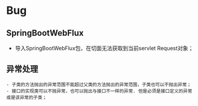 # Bug
## SpringBootWebFlux
- 导入SpringBootWebFlux包，在切面无法获取到当前servlet Request对象；
## 异常处理
	- 子类的方法抛出的异常范围不能超过父类的方法抛出的异常范围，子类也可以不抛出异常；
	- 接口的实现类可以不抛异常，也可以抛出与接口不一样的异常. 但是必须是接口定义的异常或是该异常的子类；